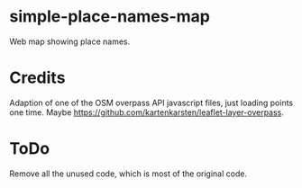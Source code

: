 # simple-place-names-map
Web map showing place names.

# Credits
Adaption of one of the OSM overpass API javascript files, just loading points one time. Maybe https://github.com/kartenkarsten/leaflet-layer-overpass.

# ToDo
Remove all the unused code, which is most of the original code. 
